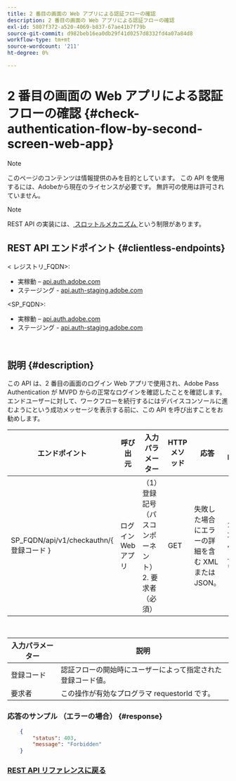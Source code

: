 ```yaml
---
title: 2 番目の画面の Web アプリによる認証フローの確認
description: 2 番目の画面の Web アプリによる認証フローの確認
exl-id: 5807f372-a520-4069-b837-67ae41b7f79b
source-git-commit: d982beb16ea0db29f41d0257d8332fd4a07a84d8
workflow-type: tm+mt
source-wordcount: '211'
ht-degree: 0%

---
```


# 2 番目の画面の Web アプリによる認証フローの確認 {#check-authentication-flow-by-second-screen-web-app}

>[!NOTE]
>
>このページのコンテンツは情報提供のみを目的としています。 この API を使用するには、Adobeから現在のライセンスが必要です。 無許可の使用は許可されていません。

>[!NOTE]
>
> REST API の実装には、[ スロットルメカニズム ](/help/authentication/integration-guide-programmers/throttling-mechanism.md) という制限があります。

## REST API エンドポイント {#clientless-endpoints}

&lt; レジストリ_FQDN>:

* 実稼動 – [api.auth.adobe.com](http://api.auth.adobe.com/)
* ステージング - [api.auth-staging.adobe.com](http://api.auth-staging.adobe.com/)

&lt;SP_FQDN>:

* 実稼動 – [api.auth.adobe.com](http://api.auth.adobe.com/)
* ステージング - [api.auth-staging.adobe.com](http://api.auth-staging.adobe.com/)

</br>

## 説明 {#description}

この API は、2 番目の画面のログイン Web アプリで使用され、Adobe Pass Authentication が MVPD からの正常なログインを確認したことを確認します。 エンドユーザーに対して、ワークフローを続行するにはデバイスコンソールに進むようにという成功メッセージを表示する前に、この API を呼び出すことをお勧めします。


| エンドポイント | 呼び出 </br> 元 | 入力   </br> パラメーター | HTTP </br> メソッド | 応答 | HTTP </br>Response |
| --- | --- | --- | --- | --- | --- |
| SP_FQDN/api/v1/checkauthn/{ 登録コード } | ログイン Web アプリ | （1）登録記号 </br>    （パスコンポーネント） </br>2.  要求者 </br>    （必須） | GET | 失敗した場合にエラーの詳細を含む XML または JSON。 | 200 – 成功   </br>403 – 禁止されています |

</br>

| 入力パラメーター | 説明 |
| ----------------- | --------------------------------------------------------------------------------------------- |
| 登録コード | 認証フローの開始時にユーザーによって指定された登録コード値。 |
| 要求者 | この操作が有効なプログラマ requestorId です。 |


### 応答のサンプル （エラーの場合） {#response}

```JSON
    {
        "status": 403,
        "message": "Forbidden"
    }
```

### [REST API リファレンスに戻る ](/help/authentication/integration-guide-programmers/legacy/rest-api-v1/rest-api-reference.md)
